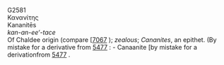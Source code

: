 <body>
  <p>G2581<br>  Κανανίτης  <br> Kananitēs  <br><i>kan-an-ee‘-tace </i><br>Of Chaldee origin (compare [<a href="h7067.htm">7067</a> ); <i>zealous</i>; <i>Cananites</i>, an epithet. (By mistake for a derivative from <a href="g5477.htm">5477</a> : - Canaanite [by mistake for a derivationfrom <a href="g5477.htm">5477</a> .<br></p>
 </body>